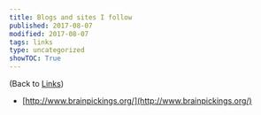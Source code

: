 ```yaml
---
title: Blogs and sites I follow
published: 2017-08-07
modified: 2017-08-07
tags: links
type: uncategorized
showTOC: True
---
```




(Back to [Links](Links.html))

+ [http://www.brainpickings.org/](http://www.brainpickings.org/)


